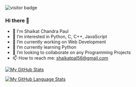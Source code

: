 ![visitor badge](https://visitor-badge.glitch.me/badge?page_id=shaikat17.visitor-badge)

### Hi there 👋

- 👋 I'm Shaikat Chandra Paul
- 👀 I’m interested in Python, C, C++, JavaScript
- 🔭 I’m currently working on Web Development
- 🌱 I’m currently learning Python
- 👯 I’m looking to collaborate on any Programming Projects
- 📫 How to reach me: shaikatpal56@gmail.com

[![My GitHub Stats](https://github-readme-stats.vercel.app/api/?username=shaikat17&count_private=true&theme=blueberry&show_icons=true)]()

[![My GitHub Language Stats](https://github-readme-stats.vercel.app/api/top-langs/?username=shaikat17&langs_count=7&theme=blueberry)]()
